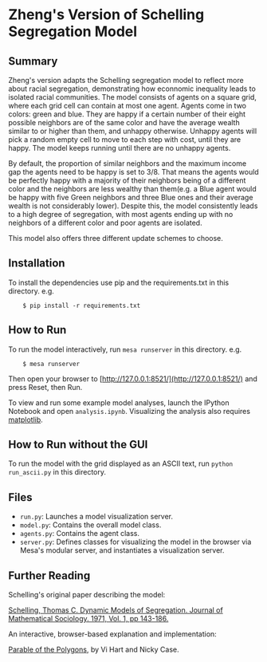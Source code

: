 # Zheng's Version of Schelling Segregation Model


## Summary

Zheng's version adapts the Schelling segregation model to reflect more about racial segregation, demonstrating how econnomic inequality leads to isolated racial communities. The model consists of agents on a square grid, where each grid cell can contain at most one agent. Agents come in two colors: green and blue. They are happy if a certain number of their eight possible neighbors are of the same color and have the average wealth similar to or higher than them, and unhappy otherwise. Unhappy agents will pick a random empty cell to move to each step with cost, until they are happy. The model keeps running until there are no unhappy agents.

By default, the proportion of similar neighbors and the maximum income gap the agents need to be happy is set to 3/8. That means the agents would be perfectly happy with a majority of their neighbors being of a different color and the neighbors are less wealthy than them(e.g. a Blue agent would be happy with five Green neighbors and three Blue ones and their average wealth is not considerably lower). Despite this, the model consistently leads to a high degree of segregation, with most agents ending up with no neighbors of a different color and poor agents are isolated.

This model also offers three different update schemes to choose.

## Installation

To install the dependencies use pip and the requirements.txt in this directory. e.g.

```
    $ pip install -r requirements.txt
```

## How to Run

To run the model interactively, run ``mesa runserver`` in this directory. e.g.

```
    $ mesa runserver
```

Then open your browser to [http://127.0.0.1:8521/](http://127.0.0.1:8521/) and press Reset, then Run.

To view and run some example model analyses, launch the IPython Notebook and open ``analysis.ipynb``. Visualizing the analysis also requires [matplotlib](http://matplotlib.org/).

## How to Run without the GUI

To run the model with the grid displayed as an ASCII text, run `python run_ascii.py` in this directory.

## Files

* ``run.py``: Launches a model visualization server.
* ``model.py``: Contains the overall model class.
* ``agents.py``: Contains the agent class.
* ``server.py``: Defines classes for visualizing the model in the browser via Mesa's modular server, and instantiates a visualization server.


## Further Reading

Schelling's original paper describing the model:

[Schelling, Thomas C. Dynamic Models of Segregation. Journal of Mathematical Sociology. 1971, Vol. 1, pp 143-186.](https://www.stat.berkeley.edu/~aldous/157/Papers/Schelling_Seg_Models.pdf)

An interactive, browser-based explanation and implementation:

[Parable of the Polygons](http://ncase.me/polygons/), by Vi Hart and Nicky Case.
